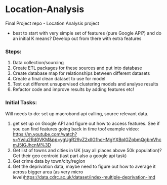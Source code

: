 # Location-Analysis
Final Project repo - Location Analysis project

- best to start with very simple set of features (pure Google API?) and do an initial K means? Develop out from there with extra features

### Steps:

1. Data collection/sourcing
2. Create ETL packages for these sources and put into database
3. Create database map for relationships between different datasets
4. Create a final clean dataset to use for model
5. Test out different unsupervised clustering models and analyse results
6. Refactor code and improve results by adding features etc!

### Initial Tasks:

Will needs to do: set up macrobond api calling, source relevant data. 

1. get set up on Google API and figure out how to access features. See if you can find features going back in time too!
example video: https://m.youtube.com/watch?v=YwIu2Rd0VKM&pp=ygUgR29vZ2xlIG1hcHMgYXBpIGZpbmQgbmVhcmJ5IGJhcnM%3D
2. Get list of towns and cities in UK (say all places above 50k population)? Get their geo centroid (last part also a google api task)
3. Get crime data by town/city/region
4. Get the deprivation data, maybe need to figure out how to average it across bigger area (as very micro level)https://data.cdrc.ac.uk/dataset/index-multiple-deprivation-imd
